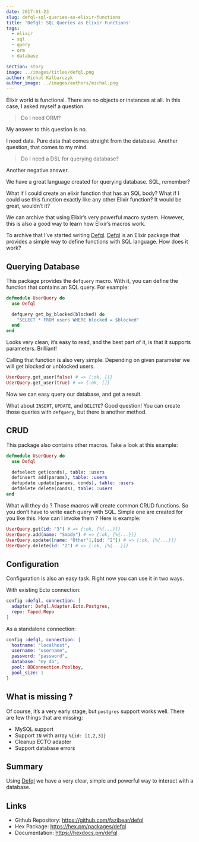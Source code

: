 ```yaml
---
date: 2017-01-23
slug: defql-sql-queries-as-elixir-functions
title: 'Defql: SQL Queries as Elixir Functions'
tags:
  - elixir
  - sql
  - query
  - orm
  - database

section: story
image: ../images/titles/defql.png
author: Michał Kalbarczyk
author_image: ../images/authors/michal.png
---
```


Elixir world is functional. There are no objects or instances at all. In this case, I asked myself a question.

> Do I need ORM?

My answer to this question is no.

I need data. Pure data that comes straight from the database. Another question, that comes to my mind.

> Do I need a DSL for querying database?

Another negative answer.

We have a great language created for querying database. SQL, remember?

What if I could create an elixir function that has an SQL body? What if I could use this function exactly like any other Elixir function? It would be great, wouldn’t it?

We can archive that using Elixir’s very powerful macro system. However, this is also a good way to learn how Elixir’s macros work.

To archive that I’ve started writing [Defql](https://github.com/fazibear/defql). [Defql](https://github.com/fazibear/defql) is an Elixir package that provides a simple way to define functions with SQL language. How does it work?

## Querying Database

This package provides the `defquery` macro. With it, you can define the function that contains an SQL query. For example:

```elixir
defmodule UserQuery do
  use Defql

  defquery get_by_blocked(blocked) do
    "SELECT * FROM users WHERE blocked = $blocked"
  end
end
```

Looks very clean, it’s easy to read, and the best part of it, is that it supports parameters. Brilliant!

Calling that function is also very simple.
Depending on given parameter we will get blocked or unblocked users.

```elixir
UserQuery.get_user(false) # => {:ok, []}
UserQuery.get_user(true) # => {:ok, []}
```

Now we can easy query our database, and get a result.

What about `INSERT`, `UPDATE`, and `DELETE`? Good question! You can create those queries with `defquery`, but there is another method.

## CRUD

This package also contains other macros. Take a look at this example:

```elixir
defmodule UserQuery do
  use Defql

  defselect get(conds), table: :users
  definsert add(params), table: :users
  defupdate update(params, conds), table: :users
  defdelete delete(conds), table: :users
end
```

What will they do ? Those macros will create common CRUD functions. So you don’t have to write each query with SQL. Simple one are created for you like this. How can I invoke them ? Here is example:

```elixir
UserQuery.get(id: "3") # => {:ok, [%{...}]}
UserQuery.add(name: "Smbdy") # => {:ok, [%{...}]}
UserQuery.update([name: "Other"],[id: "2"]) # => {:ok, [%{...}]}
UserQuery.delete(id: "2") # => {:ok, [%{...}]}
```

## Configuration

Configuration is also an easy task. Right now you can use it in two ways.

With existing Ecto connection:

```elixir
config :defql, connection: [
  adapter: Defql.Adapter.Ecto.Postgres,
  repo: Taped.Repo
]
```

As a standalone connection:

```elixir
config :defql, connection: [
  hostname: "localhost",
  username: "username",
  password: "password",
  database: "my_db",
  pool: DBConnection.Poolboy,
  pool_size: 1
]
```

## What is missing ?

Of course, it’s a very early stage, but `postgres` support works well. There are few things that are missing:

- MySQL support
- Support `IN` with array `%{id: [1,2,3]}`
- Cleanup ECTO adapter
- Support database errors

## Summary

Using [Defql](https://github.com/fazibear/defql) we have a very clear, simple and powerful way to interact with a database.

## Links

- Github Repository: https://github.com/fazibear/defql
- Hex Package: https://hex.pm/packages/defql
- Documentation: https://hexdocs.pm/defql
